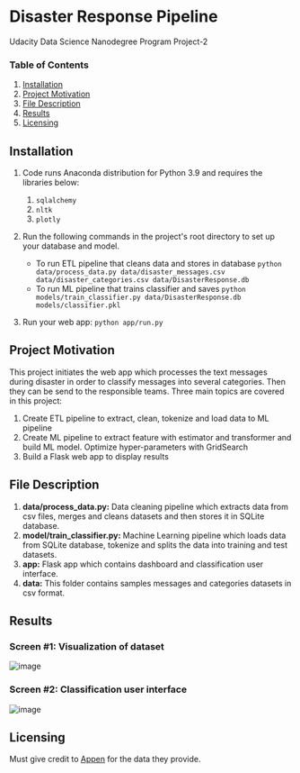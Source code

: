 # Disaster Response Pipeline
Udacity Data Science Nanodegree Program Project-2

### Table of Contents

1. [Installation](#installation)
2. [Project Motivation](#motivation)
3. [File Description](#files)
4. [Results](#results)
5. [Licensing](#licensing)

## Installation <a name="installation"></a>

1. Code runs Anaconda distribution for Python 3.9 and requires the libraries below:
    1. `sqlalchemy`
    2. `nltk`
    3. `plotly`

2. Run the following commands in the project's root directory to set up your database and model.

    - To run ETL pipeline that cleans data and stores in database
        `python data/process_data.py data/disaster_messages.csv data/disaster_categories.csv data/DisasterResponse.db`
    - To run ML pipeline that trains classifier and saves
        `python models/train_classifier.py data/DisasterResponse.db models/classifier.pkl`

3. Run your web app: `python app/run.py`

## Project Motivation <a name="motivation"></a>

This project initiates the web app which processes the text messages during disaster in order to classify messages into several categories. Then they can be send to the responsible teams. Three main topics are covered in this project:
1. Create ETL pipeline to extract, clean, tokenize and load data to ML pipeline
2. Create ML pipeline to extract feature with estimator and transformer and build ML model. Optimize hyper-parameters with GridSearch
3. Build a Flask web app to display results

## File Description <a name="files"></a>

1. **data/process_data.py:** Data cleaning pipeline which extracts data from csv files, merges and cleans datasets and then stores it in SQLite database.
2. **model/train_classifier.py:** Machine Learning pipeline which loads data from SQLite database, tokenize and splits the data into training and test datasets. 
3. **app:** Flask app which contains dashboard and classification user interface.
4. **data:** This folder contains samples messages and categories datasets in csv format.

## Results <a name="results"></a>

### Screen #1: Visualization of dataset
![image](https://user-images.githubusercontent.com/58724617/147878466-537359f7-1230-419d-a522-f5c7433308e5.png)

### Screen #2: Classification user interface
![image](https://user-images.githubusercontent.com/58724617/147878493-a31d197e-f76c-4e4f-ac7c-129b51059428.png)

## Licensing <a name="licensing"></a>
Must give credit to [Appen](https://appen.com/) for the data they provide.
